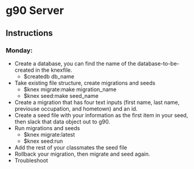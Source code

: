 # g90 Server

## Instructions
### Monday:
- Create a database, you can find the name of the database-to-be-created in the knexfile.
    - $createdb db_name
- Take existing file structure, create migrations and seeds
    - $knex migrate:make migration_name
    - $knex seed:make seed_name
- Create a migration that has four text inputs (first name, last name, previouse occupation, and hometown) and an id.
- Create a seed file with your information as the first item in your seed, then slack that data object out to g90.
- Run migrations and seeds
    - $knex migrate:latest
    - $knex seed:run
- Add the rest of your classmates the seed file
- Rollback your migration, then migrate and seed again.
- Troubleshoot